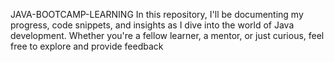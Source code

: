 JAVA-BOOTCAMP-LEARNING
In this repository, I'll be documenting my progress, code snippets, and insights as I dive into the world of Java development. Whether you're a fellow learner, a mentor, or just curious, feel free to explore and provide feedback
